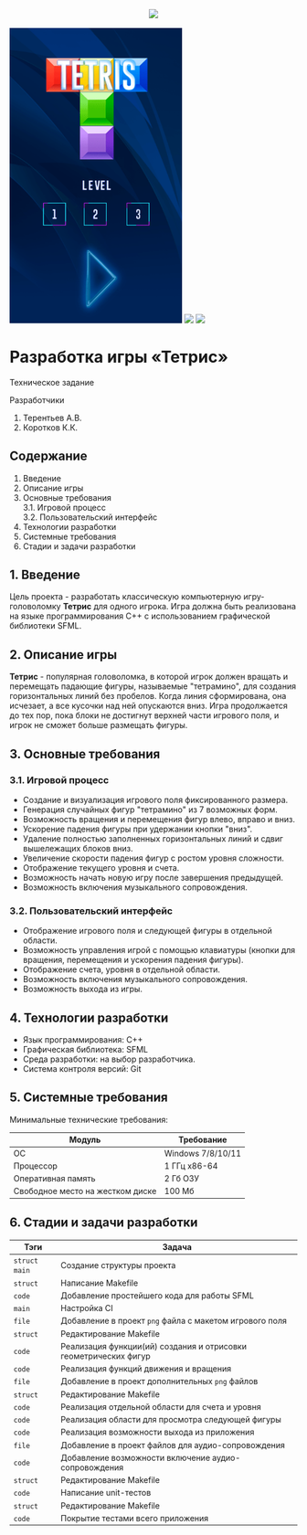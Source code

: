 <p align="center">
  <img src="https://i.ibb.co/4R6bJ4p/icon1.png">
</p>
  <img src="resources/imgr/1.png" width="60%" height="auto">
  <img src="./img/2.png" width="60%" height="auto">
  <img src="./img/3.png" width="60%" height="auto">
  
# Разработка игры «Тетрис»
Техническое задание

Разработчики
1. Терентьев А.В.
2. Коротков К.К.

## Содержание

1. Введение
2. Описание игры
3. Основные требования\
    3.1. Игровой процесс\
    3.2. Пользовательский интерфейс
4. Технологии разработки
5. Системные требования
6. Стадии и задачи разработки

## 1. Введение

Цель проекта - разработать классическую компьютерную игру-головоломку **Тетрис** для одного игрока. Игра должна быть реализована на языке программирования С++ с использованием графической библиотеки SFML.

## 2. Описание игры

**Тетрис** - популярная головоломка, в которой игрок должен вращать и перемещать падающие фигуры, называемые "тетрамино", для создания горизонтальных линий без пробелов. Когда линия сформирована, она исчезает, а все кусочки над ней опускаются вниз. Игра продолжается до тех пор, пока блоки не достигнут верхней части игрового поля, и игрок не сможет больше размещать фигуры.

## 3. Основные требования

### 3.1. Игровой процесс

- Создание и визуализация игрового поля фиксированного размера.
- Генерация случайных фигур "тетрамино" из 7 возможных форм.
- Возможность вращения и перемещения фигур влево, вправо и вниз.
- Ускорение падения фигуры при удержании кнопки "вниз".
- Удаление полностью заполненных горизонтальных линий и сдвиг вышележащих блоков вниз.
- Увеличение скорости падения фигур с ростом уровня сложности.
- Отображение текущего уровня и счета.
- Возможность начать новую игру после завершения предыдущей.
- Возможность включения музыкального сопровождения.

### 3.2. Пользовательский интерфейс

- Отображение игрового поля и следующей фигуры в отдельной области.
- Возможность управления игрой с помощью клавиатуры (кнопки для вращения, перемещения и ускорения падения фигуры).
- Отображение счета, уровня в отдельной области.
- Возможность включения музыкального сопровождения.
- Возможность выхода из игры.

## 4. Технологии разработки

- Язык программирования: C++
- Графическая библиотека: SFML
- Среда разработки: на выбор разработчика.
- Система контроля версий: Git

## 5. Системные требования

Минимальные технические требования:

| Модуль                           | Требование        |
| -------------------------------- | ----------------- |
| ОС                               | Windows 7/8/10/11 |
| Процессор                        | 1 ГГц x86-64      |
| Оперативная память               | 2 Гб ОЗУ          |
| Свободное место на жестком диске | 100 Мб            |

## 6. Стадии и задачи разработки

| Тэги              | Задача                                                           |                              
|-------------------|------------------------------------------------------------------|
|`struct` `main`    | Создание структуры проекта                                       |                                 
|`struct`           | Написание Makefile                                               |                                
|`code`             | Добавление простейшего кода для работы SFML                      |                                
|`main`             | Настройка CI                                                     | 
|`file`             | Добавление в проект `png` файла с макетом игрового поля          |     
|`struct`           | Редактирование Makefile                                          |                       
|`code`             | Реализация функции(ий) создания и отрисовки геометрических фигур |
|`code`             | Реализация функций движения и вращения                           |
|`file`             | Добавление в проект дополнительных `png` файлов                  |     
|`struct`           | Редактирование Makefile                                          |  
|`code`             | Реализация отдельной области для счета и уровня                  | 
|`code`             | Реализация области для просмотра следующей фигуры                | 
|`code`             | Реализация возможности выхода из приложения                      |
|`file`             | Добавление в проект файлов для аудио-сопровождения               | 
|`code`             | Добавление возможности включение аудио-сопровождения             |
|`struct`           | Редактирование Makefile                                          |    
|`code`             | Написание unit-тестов                                            |
|`struct`           | Редактирование Makefile                                          | 
|`code`             | Покрытие тестами всего приложения                                |                                                                  

